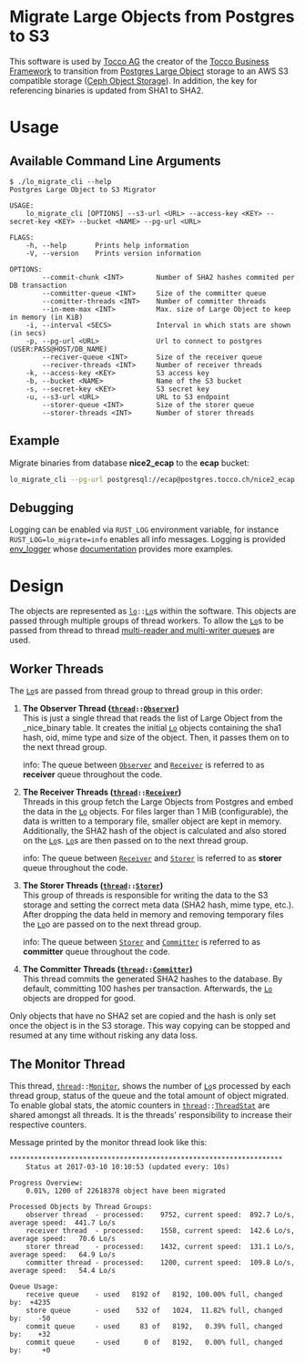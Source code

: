 # Migrate Large Objects from Postgres to S3

This software is used by [Tocco AG](https://www.tocco.ch) the creator of the
[Tocco Business Framework](https://www.tocco.ch/software/branchenlosungen/ubersicht) to transition from
[Postgres Large Object](https://www.postgresql.org/docs/current/static/largeobjects.html) storage to an AWS S3 compatible
storage ([Ceph Object Storage](https://ceph.com/ceph-storage/object-storage/)). In addition, the key for referencing
binaries is updated from SHA1 to SHA2.

# Usage

## Available Command Line Arguments


```
$ ./lo_migrate_cli --help
Postgres Large Object to S3 Migrator

USAGE:
    lo_migrate_cli [OPTIONS] --s3-url <URL> --access-key <KEY> --secret-key <KEY> --bucket <NAME> --pg-url <URL>

FLAGS:
    -h, --help       Prints help information
    -V, --version    Prints version information

OPTIONS:
        --commit-chunk <INT>        Number of SHA2 hashes commited per DB transaction
        --committer-queue <INT>     Size of the committer queue
        --comitter-threads <INT>    Number of committer threads
        --in-mem-max <INT>          Max. size of Large Object to keep in memory (in KiB)
    -i, --interval <SECS>           Interval in which stats are shown (in secs)
    -p, --pg-url <URL>              Url to connect to postgres (USER:PASS@HOST/DB_NAME)
        --reciver-queue <INT>       Size of the receiver queue
        --reciver-threads <INT>     Number of receiver threads
    -k, --access-key <KEY>          S3 access key
    -b, --bucket <NAME>             Name of the S3 bucket
    -s, --secret-key <KEY>          S3 secret key
    -u, --s3-url <URL>              URL to S3 endpoint
        --storer-queue <INT>        Size of the storer queue
        --storer-threads <INT>      Number of storer threads
```

## Example

Migrate binaries from database **nice2_ecap** to the **ecap** bucket:

```bash
lo_migrate_cli --pg-url postgresql://ecap@postgres.tocco.ch/nice2_ecap --access-key my_key --secret-key my_secret --bucket ecap --s3-url "https://s3.tocco.ch"
```

## Debugging

Logging can be enabled via `RUST_LOG` environment variable, for instance `RUST_LOG=lo_migrate=info` enables all info
messages. Logging is provided [env_logger](https://crates.io/crates/env_logger) whose
[documentation](doc.rust-lang.org/log/env_logger) provides more examples.

# Design

The objects are represented as [`lo`][lo]`::`[`Lo`][lo]s within the software. This objects are passed through multiple
groups of thread workers. To allow the [`Lo`][lo]s to be passed from thread to thread
[multi-reader and multi-writer queues](https://crates.io/crates/two-lock-queue) are used.

## Worker Threads

The [`Lo`][lo]s are passed from thread group to thread group in this order:

1. **The Observer Thread ([`thread`][thread]`::`[`Observer`][observer])**  
   This is just a single thread that reads the list of Large Object from the _nice_binary table. It creates the initial
   [`Lo`][lo] objects containing the sha1 hash, oid, mime type and size of the object. Then, it passes them on to the
   next thread group.

   info: The queue between [`Observer`][observer] and [`Receiver`][receiver] is referred to as **receiver** queue
   throughout the code.

2. **The Receiver Threads ([`thread`][thread]`::`[`Receiver`][receiver])**  
   Threads in this group fetch the Large Objects from Postgres and embed the data in the [`Lo`][lo] objects. For files
   larger than 1 MiB (configurable), the data is written to a temporary file, smaller object are kept in memory.
   Additionally, the SHA2 hash of the object is calculated and also stored on the [`Lo`][lo]s. [`Lo`][lo]s are then
   passed on to the next thread group.

   info: The queue between [`Receiver`][receiver] and [`Storer`][storer] is referred to as **storer** queue throughout
   the code.

3. **The Storer Threads ([`thread`][thread]`::`[`Storer`][storer])**  
   This group of threads is responsible for writing the data to the S3 storage and setting the correct meta data (SHA2
   hash, mime type, etc.). After dropping the data held in memory and removing temporary files the [`Lo`][lo]o are
   passed on to the next thread group.

   info: The queue between [`Storer`][storer] and [`Committer`][committer] is referred to as **committer** queue
   throughout the code.

4. **The Committer Threads ([`thread`][thread]`::`[`Committer`][committer])**  
   This thread commits the generated SHA2 hashes to the database. By default, committing 100 hashes per transaction.
   Afterwards, the [`Lo`][lo] objects are dropped for good.

Only objects that have no SHA2 set are copied and the hash is only set once the object is in the S3 storage. This way
copying can be stopped and resumed at any time without risking any data loss.

## The Monitor Thread
This thread, [`thread`][thread]`::`[`Monitor`][monitor], shows the number of [`Lo`][lo]s processed by each thread group,
status of the queue and the total amount of object migrated. To enable global stats, the atomic counters in
[`thread`][thread]`::`[`ThreadStat`][thread] are shared amongst all threads. It is the threads' responsibility to
increase their respective counters.

Message printed by the monitor thread look like this:
```
*******************************************************************
    Status at 2017-03-10 10:10:53 (updated every: 10s)

Progress Overview:
    0.01%, 1200 of 22618378 object have been migrated

Processed Objects by Thread Groups:
    observer thread  - processed:    9752, current speed:  892.7 Lo/s, average speed:  441.7 Lo/s
    receiver thread  - processed:    1558, current speed:  142.6 Lo/s, average speed:   70.6 Lo/s
    storer thread    - processed:    1432, current speed:  131.1 Lo/s, average speed:   64.9 Lo/s
    committer thread - processed:    1200, current speed:  109.8 Lo/s, average speed:   54.4 Lo/s

Queue Usage:
    receive queue    - used   8192 of   8192, 100.00% full, changed by:  +4235
    store queue      - used    532 of   1024,  11.82% full, changed by:    -50
    commit queue     - used     83 of   8192,   0.39% full, changed by:    +32
    commit queue     - used      0 of   8192,   0.00% full, changed by:     +0
```


[lo]: src/lo.rs
[committer]: src/thread/commit.rs
[monitor]: src/thread/monitor.rs
[observer]: src/thread/observe.rs
[receiver]: src/thread/receive.rs
[storer]: src/thread/store.rs
[thread]: src/thread/mod.rs

